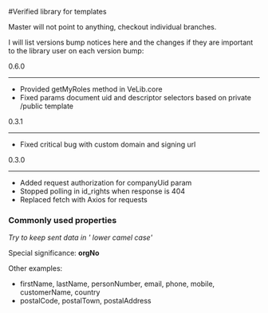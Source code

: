 #Verified library for templates

Master will not point to anything, checkout individual branches.

I will list versions bump notices here and the changes if they are important to the library user on each version bump:

0.6.0
______________________________________
- Provided getMyRoles method in VeLib.core
- Fixed params document uid and descriptor selectors based on private /public template



0.3.1
______________________________________
- Fixed critical bug with custom domain and signing url


0.3.0
______________________________________
- Added request authorization for companyUid param
- Stopped polling in id_rights when response is 404
- Replaced fetch with Axios for requests


### Commonly used properties

*Try to keep sent data in ' lower camel case'*

Special significance: **orgNo**

Other examples:

- firstName, lastName, personNumber, email, phone, mobile, customerName, country
- postalCode, postalTown, postalAddress
